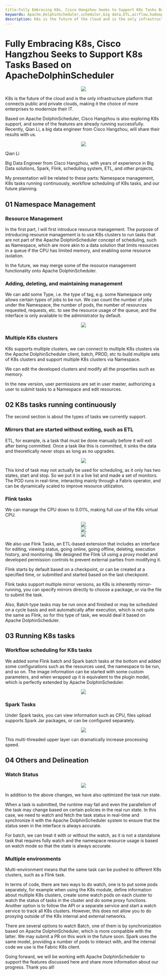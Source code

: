 ```yaml
---
title:Fully Embracing K8s, Cisco Hangzhou Seeks to Support K8s Tasks Based on ApacheDolphinScheduler
keywords: Apache,DolphinScheduler,scheduler,big data,ETL,airflow,hadoop,orchestration,dataops,K8s
description: K8s is the future of the cloud and is the only infrastructure platform that
---
```

# Fully Embracing K8s, Cisco Hangzhou Seeks to Support K8s Tasks Based on ApacheDolphinScheduler

<div align=center>

<img src="/img/2022-03-21/1.png"/>

</div>

K8s is the future of the cloud and is the only infrastructure platform that connects public and private clouds, making it the choice of more enterprises to modernize their IT.

 

Based on Apache DolphinScheduler, Cisco Hangzhou is also exploring K8s support, and some of the features are already running successfully. Recently, Qian Li, a big data engineer from Cisco Hangzhou, will share their results with us.

<div align=center>

<img src="/img/2022-03-21/2.png"/>

</div>


Qian Li

 

Big Data Engineer from Cisco Hangzhou, with years of experience in Big Data solutions, Spark, Flink, scheduling system, ETL, and other projects.

 

My presentation will be related to these parts: Namespace management, K8s tasks running continuously, workflow scheduling of K8s tasks, and our future planning. 

## 01 Namespace Management

### Resource Management

 

In the first part, I will first introduce resource management. The purpose of introducing resource management is to use K8s clusters to run tasks that are not part of the Apache DolphinScheduler concept of scheduling, such as Namespace, which are more akin to a data solution that limits resources in a queue if the CPU has limited memory, and enabling some resource isolation.

 

In the future, we may merge some of the resource management functionality onto Apache DolphinScheduler.

### Adding, deleting, and maintaining management

We can add some Type, i.e. the type of tag, e.g. some Namespace only allows certain types of jobs to be run. We can count the number of jobs under the Namespace, the number of pods, the number of resources requested, requests, etc. to see the resource usage of the queue, and the interface is only available to the administrator by default.

<div align=center>

<img src="/img/2022-03-21/3.png"/>

</div>

### Multiple K8s clusters

K8s supports multiple clusters, we can connect to multiple K8s clusters via the Apache DolphinScheduler client, batch, PROD, etc to build multiple sets of  K8s clusters and support multiple K8s clusters via Namespace.

 

We can edit the developed clusters and modify all the properties such as memory.

 

In the new version, user permissions are set in user master, authorizing a user to submit tasks to a Namespace and edit resources.

## 02 K8s tasks running continuously

The second section is about the types of tasks we currently support.

### Mirrors that are started without exiting, such as ETL

ETL, for example, is a task that must be done manually before it will exit after being committed. Once a task like this is committed, it sinks the data and theoretically never stops as long as no upgrades.

<div align=center>

<img src="/img/2022-03-21/4.png"/>

</div>

This kind of task may not actually be used for scheduling, as it only has two states, start and stop. So we put it in a live list and made a set of monitors. The POD runs in real-time, interacting mainly through a Fabris operator, and can be dynamically scaled to improve resource utilization.

### Flink tasks

We can manage the CPU down to 0.01%, making full use of the K8s virtual CPU.

<div align=center>

<img src="/img/2022-03-21/5.png"/>

</div>

<div align=center>

<img src="/img/2022-03-21/6.png"/>

</div>

<div align=center>

<img src="/img/2022-03-21/7.png"/>

</div>

We also use Flink Tasks, an ETL-based extension that includes an interface for editing, viewing status, going online, going offline, deleting, execution history, and monitoring. We designed the Flink UI using a proxy model and developed permission controls to prevent external parties from modifying it.

Flink starts by default based on a checkpoint, or can be created at a specified time, or submitted and started based on the last checkpoint.

Flink tasks support multiple mirror versions, as K8s is inherently mirror-running, you can specify mirrors directly to choose a package, or via the file to submit the task.

Also, Batch type tasks may be run once and finished or may be scheduled on a cycle basis and exit automatically after execution, which is not quite the same as Flink, so for this type of task, we would deal it based on Apache DolphinScheduler.

## 03 Running K8s tasks

### Workflow scheduling for K8s tasks

We added some Flink batch and Spark batch tasks at the bottom and added some configurations such as the resources used, the namespace to be run, and so on. The image information can be started with some custom parameters, and when wrapped up it is equivalent to the plugin model, which is perfectly extended by Apache DolphinScheduler.

<div align=center>

<img src="/img/2022-03-21/8.png"/>

</div>

### Spark Tasks

Under Spark tasks, you can view information such as CPU, files upload supports Spark Jar packages, or can be configured separately.

<div align=center>

<img src="/img/2022-03-21/9.png"/>

</div>

This multi-threaded upper layer can dramatically increase processing speed.

## 04 Others and Delineation

### Watch Status

<div align=center>

<img src="/img/2022-03-21/10.jpeg"/>

</div>

In addition to the above changes, we have also optimized the task run state.

 

When a task is submitted, the runtime may fail and even the parallelism of the task may change based on certain policies in the real run state. In this case, we need to watch and fetch the task status in real-time and synchronize it with the Apache DolphinScheduler system to ensure that the status seen in the interface is always accurate.

 

For batch, we can treat it with or without the watch, as it is not a standalone task that requires fully watch and the namespace resource usage is based on watch mode so that the state is always accurate.

### Multiple environments

Multi-environment means that the same task can be pushed to different K8s clusters, such as a Flink task.

 

In terms of code, there are two ways to do watch, one is to put some pods separately, for example when using the K8s module, define information about multiple K8s clusters, create some watch pods on each cluster to watch the status of tasks in the cluster and do some proxy functions. Another option is to follow the API or a separate service and start a watch service to track all K8s clusters. However, this does not allow you to do proxying outside of the K8s internal and external networks.

 

There are several options to watch Batch, one of them is by synchronization based on Apache DolphinScheduler, which is more compatible with the latter. We may submit a PR on this work in the future soon. Spark uses the same model, providing a number of pods to interact with, and the internal code we use is the Fabric K8s client.

 

Going forward, we will be working with Apache DolphinScheduler to support the features discussed here and share more information about our progress. Thank you all!

